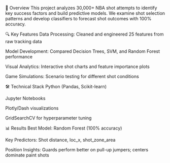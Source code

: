 📌 Overview
This project analyzes 30,000+ NBA shot attempts to identify key success factors and build predictive models. We examine shot selection patterns and develop classifiers to forecast shot outcomes with 100% accuracy.

🔍 Key Features
Data Processing: Cleaned and engineered 25 features from raw tracking data

Model Development: Compared Decision Trees, SVM, and Random Forest performance

Visual Analytics: Interactive shot charts and feature importance plots

Game Simulations: Scenario testing for different shot conditions

🛠️ Technical Stack
Python (Pandas, Scikit-learn)

Jupyter Notebooks

Plotly/Dash visualizations

GridSearchCV for hyperparameter tuning

📊 Results
Best Model: Random Forest (100% accuracy)

Key Predictors: Shot distance, loc_x, shot_zone_area

Position Insights: Guards perform better on pull-up jumpers; centers dominate paint shots
